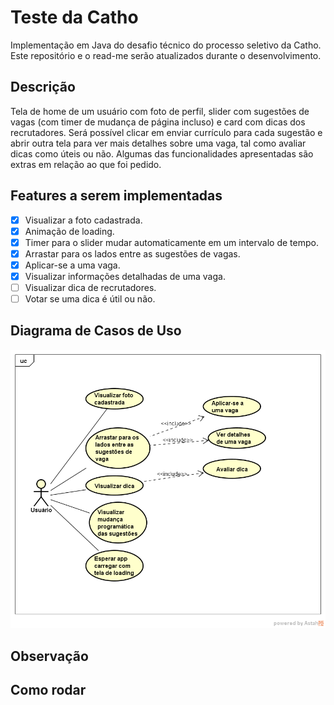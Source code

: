 # Teste da Catho
Implementação em Java do desafio técnico do processo seletivo da Catho. Este repositório e o read-me serão atualizados durante o desenvolvimento.

## Descrição
Tela de home de um usuário com foto de perfil, slider com sugestões de vagas (com timer de mudança de página incluso) e card com dicas dos recrutadores. 
Será possível clicar em enviar currículo para cada sugestão e abrir outra tela para ver mais detalhes sobre uma vaga, tal como avaliar dicas como úteis ou não.
Algumas das funcionalidades apresentadas são extras em relação ao que foi pedido.

## Features a serem implementadas
- [X] Visualizar a foto cadastrada. 
- [X] Animação de loading. 
- [X] Timer para o slider mudar automaticamente em um intervalo de tempo.
- [X] Arrastar para os lados entre as sugestões de vagas.
- [X] Aplicar-se a uma vaga.
- [X] Visualizar informações detalhadas de uma vaga.
- [ ] Visualizar dica de recrutadores.
- [ ] Votar se uma dica é útil ou não.

## Diagrama de Casos de Uso
![Diagrama de Casos de Uso](/img/DiagramaTesteCatho.png)

## Observação

## Como rodar

